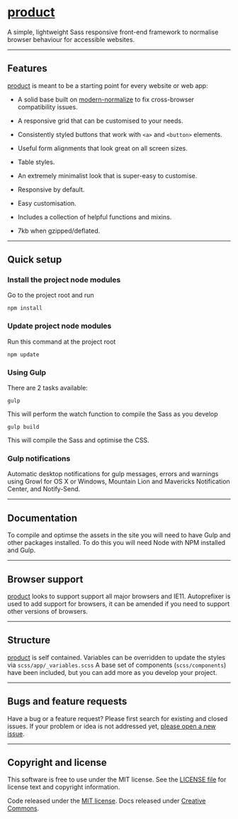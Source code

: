 [product]: Jam
[license-url]: https://github.com/zizther/Jam/blob/master/LICENSE
[issues-url]: https://github.com/zizther/Jam/issues
[issues-new-url]: https://github.com/zizther/Jam/issues
[docs-url]: https://github.com/zizther/Jam/tree/master/docs
[normalize-url]: https://github.com/sindresorhus/modern-normalize
# [product]

A simple, lightweight Sass responsive front-end framework to normalise browser behaviour for accessible websites.

---

## Features

[product] is meant to be a starting point for every website or web app:

* A solid base built on [modern-normalize][normalize-url] to fix cross-browser compatibility
  issues.

* A responsive grid that can be customised to your needs.

* Consistently styled buttons that work with `<a>` and `<button>` elements.

* Useful form alignments that look great on all screen sizes.

* Table styles.

* An extremely minimalist look that is super-easy to customise.

* Responsive by default.

* Easy customisation.

* Includes a collection of helpful functions and mixins.

* 7kb when gzipped/deflated.

---

## Quick setup

### Install the project node modules
Go to the project root and run

	npm install

### Update project node modules
Run this command at the project root

	npm update

### Using Gulp
There are 2 tasks available:

	gulp

This will perform the watch function to compile the Sass as you develop

	gulp build

This will compile the Sass and optimise the CSS.

### Gulp notifications
Automatic desktop notifications for gulp messages, errors and warnings using Growl for OS X or Windows, Mountain Lion and Mavericks Notification Center, and Notify-Send.

---

## Documentation
To compile and optimse the assets in the site you will need to have Gulp and other packages installed. To do this you will need Node with NPM installed and Gulp.

---

## Browser support
[product] looks to support support all major browsers and IE11.
Autoprefixer is used to add support for browsers, it can be amended if you need to support other versions of browsers.

---

## Structure
[product] is self contained. Variables can be overridden to update the styles via `scss/app/_variables.scss`
A base set of components (`scss/components`) have been included, but you can add more as you develop your project.

---

## Bugs and feature requests

Have a bug or a feature request? Please first search for existing and closed issues. If your problem or idea is not addressed yet, [please open a new issue][issues-new-url].

---

## Copyright and license
This software is free to use under the MIT license.
See the [LICENSE file][license-url] for license text and copyright information.


Code released under the [MIT license][license-url]. Docs released under [Creative Commons][license-url].

